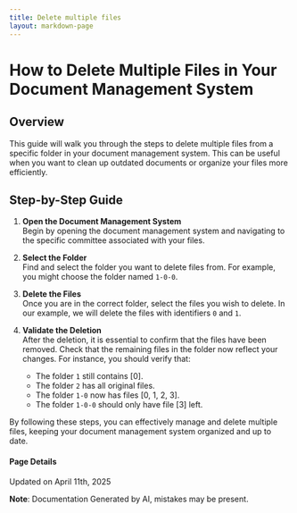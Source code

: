 ```yaml
---
title: Delete multiple files
layout: markdown-page
---
```

# How to Delete Multiple Files in Your Document Management System

## Overview
This guide will walk you through the steps to delete multiple files from a specific folder in your document management system. This can be useful when you want to clean up outdated documents or organize your files more efficiently.

## Step-by-Step Guide

1. **Open the Document Management System**  
   Begin by opening the document management system and navigating to the specific committee associated with your files.

2. **Select the Folder**  
   Find and select the folder you want to delete files from. For example, you might choose the folder named `1-0-0`.

   

3. **Delete the Files**  
   Once you are in the correct folder, select the files you wish to delete. In our example, we will delete the files with identifiers `0` and `1`.

   

4. **Validate the Deletion**  
   After the deletion, it is essential to confirm that the files have been removed. Check that the remaining files in the folder now reflect your changes. For instance, you should verify that:
   - The folder `1` still contains [0].
   - The folder `2` has all original files.
   - The folder `1-0` now has files [0, 1, 2, 3].
   - The folder `1-0-0` should only have file [3] left.

   

By following these steps, you can effectively manage and delete multiple files, keeping your document management system organized and up to date.

#### Page Details
Updated on April 11th, 2025

**Note**: Documentation Generated by AI, mistakes may be present.